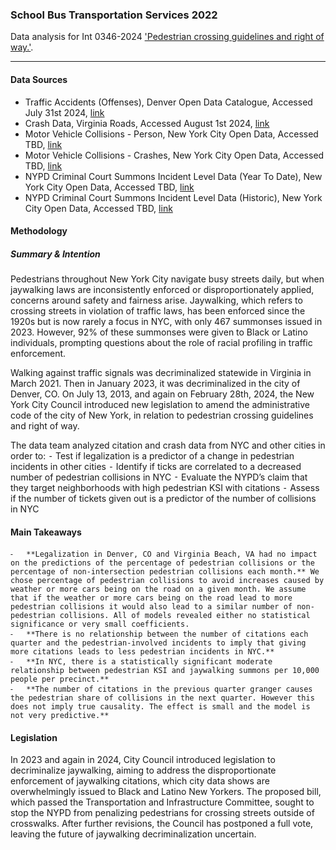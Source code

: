 ### School Bus Transportation Services 2022
Data analysis for Int 0346-2024 ['Pedestrian crossing guidelines and right of way.'](https://legistar.council.nyc.gov/LegislationDetail.aspx?ID=6557803&GUID=7D6F4CEC-85C3-4E00-9E54-36641179493B&Options=&Search=).

***  

#### Data Sources 
- Traffic Accidents (Offenses), Denver Open Data Catalogue, Accessed July 31st 2024, [link](https://data.cityofnewyork.us/Transportation/Bus-Breakdown-and-Delays/ez4e-fazm)
- Crash Data, Virginia Roads, Accessed August 1st 2024, [link](https://www.virginiaroads.org/maps/VDOT::crash-data-1/about)
- Motor Vehicle Collisions - Person, New York City Open Data, Accessed TBD, [link](https://data.cityofnewyork.us/Public-Safety/Motor-Vehicle-Collisions-Person/f55k-p6yu/about_data)
- Motor Vehicle Collisions - Crashes, New York City Open Data, Accessed TBD, [link](https://data.cityofnewyork.us/Public-Safety/Motor-Vehicle-Collisions-Crashes/h9gi-nx95/about_data)
- NYPD Criminal Court Summons Incident Level Data (Year To Date), New York City Open Data, Accessed TBD, [link](https://data.cityofnewyork.us/Public-Safety/NYPD-Criminal-Court-Summons-Incident-Level-Data-Yea/8h9b-rp9u/about_data)
- NYPD Criminal Court Summons Incident Level Data (Historic), New York City Open Data, Accessed TBD, [link](https://data.cityofnewyork.us/Public-Safety/NYPD-Criminal-Court-Summons-Historic-/sv2w-rv3k/about_data)


#### Methodology 

##### Summary & Intention
Pedestrians throughout New York City navigate busy streets daily, but when jaywalking laws are inconsistently enforced or disproportionately applied, concerns around safety and fairness arise. Jaywalking, which refers to crossing streets in violation of traffic laws, has been enforced since the 1920s but is now rarely a focus in NYC, with only 467 summonses issued in 2023. However, 92% of these summonses were given to Black or Latino individuals, prompting questions about the role of racial profiling in traffic enforcement.

Walking against traffic signals was decriminalized statewide in Virginia in March 2021. Then in January 2023, it was decriminalized in the city of Denver, CO. On July 13, 2013, and again on February 28th, 2024, the New York City Council introduced new legislation to amend the administrative code of the city of New York, in relation to pedestrian crossing guidelines and right of way. 

The data team analyzed citation and crash data from NYC and other cities in order to:
	⁃	Test if legalization is a predictor of a change in pedestrian incidents in other cities
	⁃	Identify if ticks are correlated to a decreased number of pedestrian collisions in NYC
	⁃	Evaluate the NYPD’s claim that they target neighborhoods with high pedestrian KSI with citations
	⁃	Assess if the number of tickets given out is a predictor of the number of collisions in NYC

#### Main Takeaways
	⁃	**Legalization in Denver, CO and Virginia Beach, VA had no impact on the predictions of the percentage of pedestrian collisions or the percentage of non-intersection pedestrian collisions each month.** We chose percentage of pedestrian collisions to avoid increases caused by weather or more cars being on the road on a given month. We assume that if the weather or more cars being on the road lead to more pedestrian collisions it would also lead to a similar number of non-pedestrian collisions. All of models revealed either no statistical significance or very small coefficients. 
	⁃	**There is no relationship between the number of citations each quarter and the pedestrian-involved incidents to imply that giving more citations leads to less pedestrian incidents in NYC.**
	⁃	**In NYC, there is a statistically significant moderate relationship between pedestrian KSI and jaywalking summons per 10,000 people per precinct.** 
	⁃	**The number of citations in the previous quarter granger causes the pedestrian share of collisions in the next quarter. However this does not imply true causality. The effect is small and the model is not very predictive.** 


#### Legislation
In 2023 and again in 2024, City Council introduced legislation to decriminalize jaywalking, aiming to address the disproportionate enforcement of jaywalking citations, which city data shows are overwhelmingly issued to Black and Latino New Yorkers. The proposed bill, which passed the Transportation and Infrastructure Committee, sought to stop the NYPD from penalizing pedestrians for crossing streets outside of crosswalks. After further revisions, the Council has postponed a full vote, leaving the future of jaywalking decriminalization uncertain.
